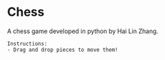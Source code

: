 # Chess
A chess game developed in python by Hai Lin Zhang.
```
Instructions:
- Drag and drop pieces to move them!
```